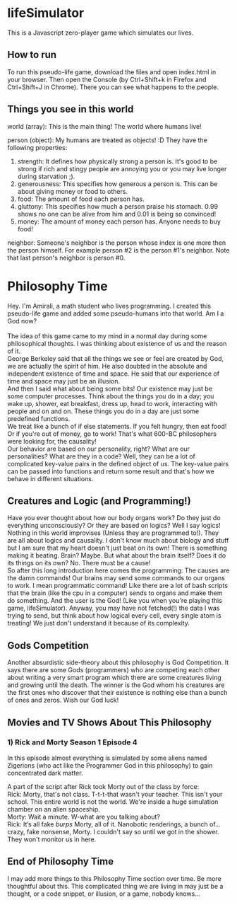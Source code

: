 # lifeSimulator
This is a Javascript zero-player game which simulates our lives.

## How to run
To run this pseudo-life game, download the files and open index.html in your browser. Then open the Console (by Ctrl+Shift+k in Firefox and Ctrl+Shift+J in Chrome). There you can see what happens to the people.

## Things you see in this world
world (array): This is the main thing! The world where humans live!

person (object): My humans are treated as objects! :D They have the following properties:
1) strength: It defines how physically strong a person is. It's good to be strong if rich and stingy people are annoying you or you may live longer during starvation ;).
2) generousness: This specifies how generous a person is. This can be about giving money or food to others.
3) food: The amount of food each person has.
4) gluttony: This specifies how much a person praise his stomach. 0.99 shows no one can be alive from him and 0.01 is being so convinced!
5) money: The amount of money each person has. Anyone needs to buy food!

neighbor: Someone's neighbor is the person whose index is one more then the person himself. For example person \#2 is the person \#1's neighbor. Note that last person's neighbor is person \#0.

# Philosophy Time
Hey. I'm Amirali, a math student who lives programming. I created this pseudo-life game and added some pseudo-humans into that world. Am I a God now?<br><br>
The idea of this game came to my mind in a normal day during some philosophical thoughts. I was thinking about existence of us and the reason of it.<br>
George Berkeley said that all the things we see or feel are created by God, we are actually the spirit of him. He also doubted in the absolute and independent existence of time and space. He said that our experience of time and space may just be an illusion.<br>
And then I said what about being some bits! Our existence may just be some computer processes. Think about the things you do in a day; you wake up, shower, eat breakfast, dress up, head to work, interacting with people and on and on. These things you do in a day are just some predefined functions.<br>
We treat like a bunch of if else statements. If you felt hungry, then eat food! Or if you're out of money, go to work! That's what 600-BC philosophers were looking for, the causality!<br>
Our behavior are based on our personality, right? What are our personalities? What are they in a code? Well, they can be a lot of complicated key-value pairs in the defined object of us. The key-value pairs can be passed into functions and return some result and that's how we behave in different situations.<br>
## Creatures and Logic (and Programming!)
Have you ever thought about how our body organs work? Do they just do everything unconsciously? Or they are based on logics?
Well I say logics! Nothing in this world improvises (Unless they are programmed to!). They are all about logics and causality. I don't know much about biology and stuff but I am sure that my heart doesn't just beat on its own! There is something making it beating. Brain? Maybe. But what about the brain itself? Does it do its things on its own? No. There must be a cause!<br>
So after this long introduction here comes the programming: The causes are the damn commands! Our brains may send some commands to our organs to work. I mean programmatic command! Like there are a lot of bash scripts that the brain (like the cpu in a computer) sends to organs and make them do something. And the user is the God! (Like you when you're playing this game, lifeSimulator). Anyway, you may have not fetched(!) the data I was trying to send, but think about how logical every cell, every single atom is treating! We just don't understand it because of its complexity.

## Gods Competition
Another absurdistic side-theory about this philosophy is God Competition. It says there are some Gods (programmers) who are competing each other about writing a very smart program which there are some creatures living and growing until the death. The winner is the God whom his creatures are the first ones who discover that their existence is nothing else than a bunch of ones and zeros. Wish our God luck!


## Movies and TV Shows About This Philosophy
### 1) Rick and Morty Season 1 Episode 4
In this episode almost everything is simulated by some aliens named Zigerions (who act like the Programmer God in this philosophy) to gain concentrated dark matter.

A part of the script after Rick took Morty out of the class by force:<br>
Rick: Morty, that's not class. T-t-t-that wasn't your teacher. This isn't your school. This entire world is not the world. We're inside a huge simulation chamber on an alien spaceship.<br>
Morty: Wait a minute. W-what are you talking about?<br>
Rick: It’s all fake *burps* Morty, all of it. Nanobotic renderings, a bunch of… crazy, fake nonsense, Morty. I couldn't say so until we got in the shower. They won't monitor us in here.<br>

## End of Philosophy Time
I may add more things to this Philosophy Time section over time. Be more thoughtful about this. This complicated thing we are living in may just be a thought, or a code snippet, or illusion, or a game, nobody knows...
